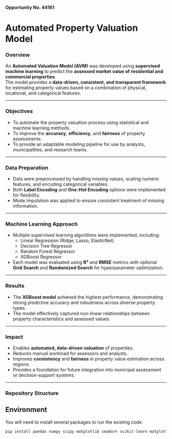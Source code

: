 __Opportunity No. 44161__

# Automated Property Valuation Model 

### Overview
An **Automated Valuation Model (AVM)** was developed using **supervised machine learning** to predict the **assessed market value of residential and commercial properties**.  
The model provides a **data-driven, consistent, and transparent framework** for estimating property values based on a combination of physical, locational, and categorical features.

---

### Objectives
- To automate the property valuation process using statistical and machine learning methods.  
- To improve the **accuracy**, **efficiency**, and **fairness** of property assessments.  
- To provide an adaptable modeling pipeline for use by analysts, municipalities, and research teams.

---

### Data Preparation
- Data were preprocessed by handling missing values, scaling numeric features, and encoding categorical variables.  
- Both **Label Encoding** and **One-Hot Encoding** options were implemented for flexibility.  
- Mode imputation was applied to ensure consistent treatment of missing information.

---

### Machine Learning Approach
- Multiple supervised learning algorithms were implemented, including:
  - Linear Regression (Ridge, Lasso, ElasticNet)
  - Decision Tree Regressor
  - Random Forest Regressor
  - XGBoost Regressor
- Each model was evaluated using **R²** and **RMSE** metrics with optional **Grid Search** and **Randomized Search** for hyperparameter optimization.

---

### Results
- The **XGBoost model** achieved the highest performance, demonstrating strong predictive accuracy and robustness across diverse property types.  
- The model effectively captured non-linear relationships between property characteristics and assessed values.

---

### Impact
- Enables **automated, data-driven valuation** of properties.  
- Reduces manual workload for assessors and analysts.  
- Improves **consistency** and **fairness** in property value estimation across regions.  
- Provides a foundation for future integration into municipal assessment or decision-support systems.

---

### Repository Structure
## Environment

You will need to install several packages to run the existing code

```python
pip install pandas numpy scipy matplotlib seaborn scikit-learn matplotlib xgboost joblib typing-extensions notebook ipython tqdm

